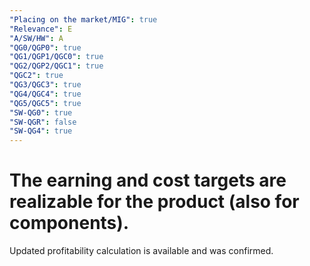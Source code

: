 ```yaml
---
"Placing on the market/MIG": true
"Relevance": E
"A/SW/HW": A
"QG0/QGP0": true
"QG1/QGP1/QGC0": true
"QG2/QGP2/QGC1": true
"QGC2": true
"QG3/QGC3": true
"QG4/QGC4": true
"QG5/QGC5": true
"SW-QG0": true
"SW-QGR": false
"SW-QG4": true
---
```


# The earning and cost targets are realizable for the product (also for components). 

Updated profitability calculation is available and was confirmed.

